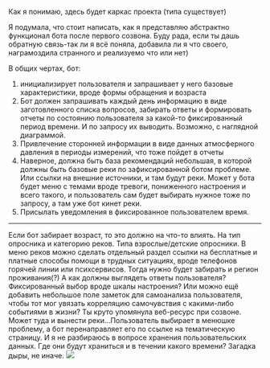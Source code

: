 Как я понимаю, здесь будет каркас проекта (типа существует)

Я подумала, что стоит написать, как я представляю абстрактно функционал бота после первого созвона. Буду рада, если ты дашь обратную связь-так ли я всё поняла, добавила ли я что своего, награмоздила странного и реализуемо что или нет)

В общих чертах, бот:
1. инициализирует пользователя и запрашивает у него базовые характеристики, вроде формы обращения и возраста 
2. Бот должен запрашивать каждый день информацию в виде заготовленного списка вопросов, забирать ответы и формировать отчеты по состоянию пользователя за какой-то фиксированный период времени. И по запросу их выводить. Возможно, с наглядной диаграммой.
3. Привлечение сторонней информации в виде данных атмосферного давления в периоды измерений, что тоже пойдет в отчеты
4. Наверное, должна быть база рекомендаций небольшая, в которой должны быть базовые реки по зафиксированной ботом проблеме. Или ссылки на внешние источники, и там будут реки. Может у бота будет меню с темами вроде тревоги, пониженного настроения и всего такого, и пользователь сам будет выбирать нужное тоже по запросу, а там уже бот кинет реки.
5. Присылать уведомления в фиксированное пользователем время.
---
Если бот забирает возраст, то это должно на что-то влиять. На тип опросника и категорию реков. Типа взрослые/детские опросники.
В меню реков можно сделать отдельный раздел ссылки на бесплатные и платные способы помощи в трудных ситуациях, вроде телефонов горячей линии или психсервисов. Тогда нужно будет забирать и регион проживания(?)
А как должны выглядеть ответы пользователя? Фиксированный выбор вроде шкалы настроения? Или можно ещё добавить небольшое поле заметок для самоанализа пользователя, чтобы тот мог увязать корреляцию самочувствия с какими-либо событиями в жизни?
Ты круто упомянула веб-ресурс при созвоне. Может туда и вынести реки...Пользователь выбирает в менюшке проблему, а бот перенаправляет его по ссылке на тематическую страницу.
И я не разбираюсь в вопросе хранения пользовательских данных. Где они будут храниться и в течении какого времени? Загадка дыры, не иначе.
![](https://pbs.twimg.com/media/Eg2BxVFXkAQuYyK.jpg:large)